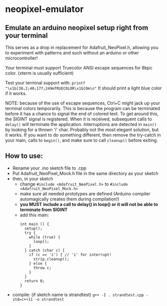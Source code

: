 # neopixel-emulator
## Emulate an arduino neopixel setup right from your terminal

This serves as a drop in replacement for Adafruit_NeoPixel.h, allowing you to experiment with patterns and such without an arduino or other microcontroller!

Your terminal must support Truecolor ANSI escape sequences for 8bpc color. (xterm is usually sufficient)


Test your terminal support with: `printf "\x1b[38;2;40;177;249mTRUECOLOR\x1b[0m\n"`
It should print a light blue color if it works.

  NOTE: because of the use of escape sequences, Ctrl+C might jack up your
  terminal colors temporarily. This is because the program can be terminated
  before it has a chance to signal the end of colored text.
  To get around this, the SIGINT signal is registered. When it is received,
  subsequent calls to `delay()` will terminate the application.
  Interruptions are detected in `main()` by looking for a thrown
  'i' char. Probably not the most elegant solution, but it works.
  If you want to do something different, then remove the try-catch in your main,
  calls to `begin()`, and make sure to call `cleanup()` before exiting.

  ## How to use:

  * Rename your .ino sketch file to .cpp
  * Put Adafruit_NeoPixel_Mock.h file in the same directory as your sketch
  * then, in your sketch
      - change `#include <Adafruit_NeoPixel.h>` to `#include <Adafruit_NeoPixel_Mock.h>`
      - make sure all needed prototypes are defined (Arduino compiler
        automagically creates them during compilation!)
      - **you MUST include a call to delay() in loop() or it will not be able to terminate from SIGINT**
      - add this main:
        ```
        int main () {
          setup();
          try {
            while (true) {
              loop();
            }
          } catch (char c) {
            if (c == 'i') { // 'i' for interrupt!
              strip.cleanup();
            } else {
              throw c;
            }
          }
          return 0;
        }
        ```
  * compile: (if sketch name is strandtest) `g++ -I . strandtest.cpp -std=c++11 -o strandtest`
